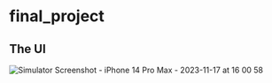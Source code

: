 # final_project

## The UI
![Simulator Screenshot - iPhone 14 Pro Max - 2023-11-17 at 16 00 58](https://github.com/siribsandnes/IDATA2503_finalProject/assets/98953954/65c3df5e-291a-4078-9ca6-495bd929ab7e)
